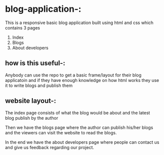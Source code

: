 # blog-application-:
This is a responsive basic blog application built using html and css which contains 3 pages 
1. Index
2. Blogs
3. About developers

## how is this useful-: 
Anybody can use the repo to get a basic frame/layout for their blog applicatoin and if they have enough knowledge on how html works they use it to write blogs and publish them 

## website layout-: 

The index page consists of what the blog would be about and the latest blog publish by the author 

Then we have the blogs page where the author can publish his/her blogs and the viewers can visit the website to read the blogs. 

In the end we have the about developers page where people can contact us and give us feedback regarding our project.


